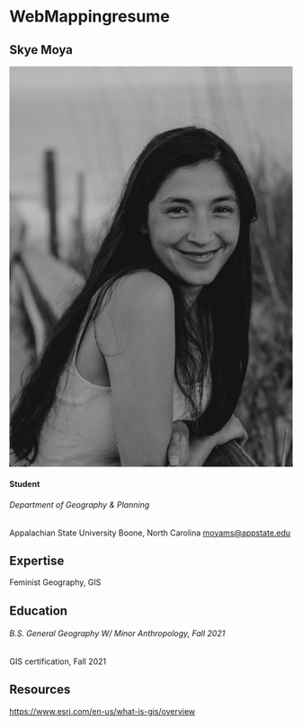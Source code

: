 # WebMappingresume
Skye Moya
------
![skyePNG](skyePNG.png)


#### Student
###### Department of Geography & Planning
Appalachian State University
Boone, North Carolina
moyams@appstate.edu

Expertise
-------------
Feminist Geography, GIS

Education
-------------
###### B.S. General Geography W/ Minor Anthropology, Fall 2021
GIS certification, Fall 2021

Resources
---------------

https://www.esri.com/en-us/what-is-gis/overview
